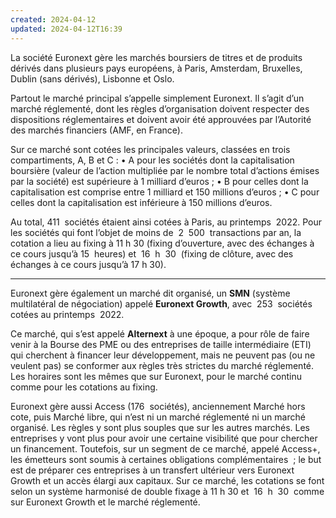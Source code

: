 ```yaml
---
created: 2024-04-12
updated: 2024-04-12T16:39
---
```

La société Euronext gère les marchés boursiers de titres et de produits dérivés dans plusieurs pays européens, à Paris, Amsterdam, Bruxelles, Dublin (sans dérivés), Lisbonne et Oslo.

Partout le marché principal s’appelle simplement Euronext. Il s’agit d’un marché réglementé, dont les règles d’organisation doivent respecter des dispositions réglementaires et doivent avoir été approuvées par l’Autorité des marchés financiers (AMF, en France).

Sur ce marché sont cotées les principales valeurs, classées en trois compartiments, A, B et C :
• A pour les sociétés dont la capitalisation boursière (valeur de l’action multipliée par le nombre total d’actions émises par la société) est supérieure à 1 milliard d’euros ;
• B pour celles dont la capitalisation est comprise entre 1 milliard et 150 millions d’euros ; 
• C pour celles dont la capitalisation est inférieure à 150 millions d’euros. 



Au total, 411  sociétés étaient ainsi cotées à Paris, au printemps  2022. Pour les sociétés qui font l’objet de moins de  2  500  transactions par an, la cotation a lieu au fixing à 11 h 30 (fixing d’ouverture, avec des échanges à ce cours jusqu’à 15  heures) et  16  h  30  (fixing de clôture, avec des échanges à ce cours jusqu’à 17 h 30).


---


Euronext gère également un marché dit organisé, un **SMN** (système multilatéral de négociation) appelé **Euronext Growth**, avec  253  sociétés cotées au printemps  2022.

Ce marché, qui s’est appelé **Alternext** à une époque, a pour rôle de faire venir à la Bourse des PME ou des entreprises de taille intermédiaire (ETI) qui cherchent à financer leur développement, mais ne peuvent pas (ou ne veulent pas) se conformer aux règles très strictes du marché réglementé. Les horaires sont les mêmes que sur Euronext, pour le marché continu comme pour les cotations au fixing.


Euronext gère aussi Access (176  sociétés), anciennement Marché hors cote, puis Marché libre, qui n’est ni un marché réglementé ni un marché organisé. Les règles y sont plus souples que sur les autres marchés. Les entreprises y vont plus pour avoir une certaine visibilité que pour chercher un financement. Toutefois, sur un segment de ce marché, appelé Access+, les émetteurs sont soumis à certaines obligations complémentaires  ; le but est de préparer ces entreprises à un transfert ultérieur vers Euronext Growth et un accès élargi aux capitaux. Sur ce marché, les cotations se font selon un système harmonisé de double fixage à 11 h 30 et  16  h  30  comme sur Euronext Growth et le marché réglementé.